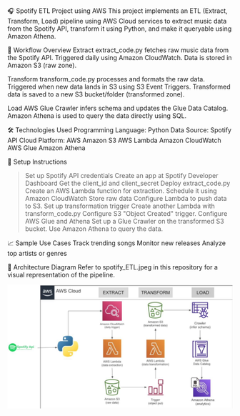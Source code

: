 🎧 Spotify ETL Project using AWS
This project implements an ETL (Extract, Transform, Load) pipeline using AWS Cloud services to extract music data from the Spotify API, transform it using Python, and make it queryable using Amazon Athena.

🚀 Workflow Overview
Extract
extract_code.py fetches raw music data from the Spotify API.
Triggered daily using Amazon CloudWatch.
Data is stored in Amazon S3 (raw zone).

Transform
transform_code.py processes and formats the raw data.
Triggered when new data lands in S3 using S3 Event Triggers.
Transformed data is saved to a new S3 bucket/folder (transformed zone).

Load
AWS Glue Crawler infers schema and updates the Glue Data Catalog.
Amazon Athena is used to query the data directly using SQL.

🛠️ Technologies Used
Programming Language: Python
Data Source: Spotify API
Cloud Platform: AWS
Amazon S3
AWS Lambda
Amazon CloudWatch
AWS Glue
Amazon Athena

📝 Setup Instructions
> Set up Spotify API credentials
> Create an app at Spotify Developer Dashboard
> Get the client_id and client_secret
> Deploy extract_code.py
> Create an AWS Lambda function for extraction.
> Schedule it using Amazon CloudWatch
> Store raw data
> Configure Lambda to push data to S3.
> Set up transformation trigger
> Create another Lambda with transform_code.py
> Configure S3 "Object Created" trigger.
> Configure AWS Glue and Athena
> Set up a Glue Crawler on the transformed S3 bucket.
> Use Amazon Athena to query the data.

📈 Sample Use Cases
Track trending songs
Monitor new releases
Analyze top artists or genres

📎 Architecture Diagram
Refer to spotify_ETL.jpeg in this repository for a visual representation of the pipeline.

![Architecture](spotify_ETL.jpeg)



